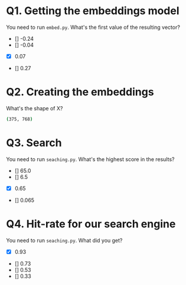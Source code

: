 # Q1. Getting the embeddings model

You need to run `embed.py`. What's the first value of the resulting vector?

- [] -0.24
- [] -0.04
- [X] 0.07
- [] 0.27

# Q2. Creating the embeddings

What's the shape of X?

```bash
(375, 768)
```

# Q3. Search

You need to run `seaching.py`. What's the highest score in the results?

- [] 65.0
- [] 6.5
- [X] 0.65
- [] 0.065

# Q4. Hit-rate for our search engine

You need to run `seaching.py`. What did you get?

- [X] 0.93
- [] 0.73
- [] 0.53
- [] 0.33
